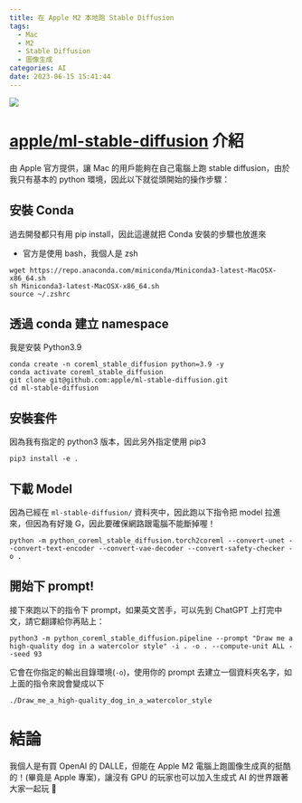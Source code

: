 ```yaml
---
title: 在 Apple M2 本地跑 Stable Diffusion
tags:
  - Mac
  - M2
  - Stable Diffusion
  - 圖像生成
categories: AI
date: 2023-06-15 15:41:44
---
```



![](https://nijialin.com/images/common.jpeg)

# [apple/ml-stable-diffusion](https://github.com/apple/ml-stable-diffusion) 介紹

由 Apple 官方提供，讓 Mac 的用戶能夠在自己電腦上跑 stable diffusion，由於我只有基本的 python 環境，因此以下就從頭開始的操作步驟：

<!-- more -->

## 安裝 Conda

過去開發都只有用 pip install，因此這邊就把 Conda 安裝的步驟也放進來

- 官方是使用 bash，我個人是 zsh

```
wget https://repo.anaconda.com/miniconda/Miniconda3-latest-MacOSX-x86_64.sh
sh Miniconda3-latest-MacOSX-x86_64.sh
source ~/.zshrc
```

## 透過 conda 建立 namespace

我是安裝 Python3.9

```
conda create -n coreml_stable_diffusion python=3.9 -y
conda activate coreml_stable_diffusion
git clone git@github.com:apple/ml-stable-diffusion.git
cd ml-stable-diffusion
```

## 安裝套件

因為我有指定的 python3 版本，因此另外指定使用 pip3

```
pip3 install -e .
```

## 下載 Model

因為已經在 `ml-stable-diffusion/` 資料夾中，因此跑以下指令把 model 拉進來，但因為有好幾 G，因此要確保網路跟電腦不能斷掉喔！

```
python -m python_coreml_stable_diffusion.torch2coreml --convert-unet --convert-text-encoder --convert-vae-decoder --convert-safety-checker -o .
```

## 開始下 prompt!

接下來跑以下的指令下 prompt，如果英文苦手，可以先到 ChatGPT 上打完中文，請它翻譯給你再貼上：

```
python3 -m python_coreml_stable_diffusion.pipeline --prompt "Draw me a high-quality dog in a watercolor style" -i . -o . --compute-unit ALL --seed 93
```

它會在你指定的輸出目錄環境(`-o`)，使用你的 prompt 去建立一個資料夾名字，如上面的指令來說會變成以下

```
./Draw_me_a_high-quality_dog_in_a_watercolor_style
```

# 結論

我個人是有買 OpenAI 的 DALLE，但能在 Apple M2 電腦上跑圖像生成真的挺酷的！(畢竟是 Apple 專案)，讓沒有 GPU 的玩家也可以加入生成式 AI 的世界跟著大家一起玩 💪

<style>
  section.compact {
    font-size: 150%  
  }
  img[alt~="center"] {
    display: block;
    margin: 0 auto;
  }
</style>
